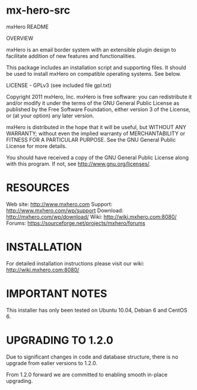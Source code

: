 # mx-hero-src
mxHero README

OVERVIEW

mxHero is an email border system with an extensible plugin design to facilitate addition of new features and functionalities.

This package includes an installation script and supporting files. It should be used to install mxHero on compatible operating systems. See below.

LICENSE - GPLv3 (see included file gpl.txt)

Copyright 2011 mxHero, Inc.
mxHero is free software: you can redistribute it and/or modify
it under the terms of the GNU General Public License as published by
the Free Software Foundation, either version 3 of the License, or
(at your option) any later version.

mxHero is distributed in the hope that it will be useful,
but WITHOUT ANY WARRANTY; without even the implied warranty of
MERCHANTABILITY or FITNESS FOR A PARTICULAR PURPOSE.  See the
GNU General Public License for more details.

You should have received a copy of the GNU General Public License
along with this program.  If not, see <http://www.gnu.org/licenses/>.

# RESOURCES

Web site: http://www.mxhero.com
Support: http://www.mxhero.com/wp/support
Download: http://mxhero.com/wp/download/
Wiki: http://wiki.mxhero.com:8080/
Forums: https://sourceforge.net/projects/mxhero/forums

# INSTALLATION

For detailed installation instructions please visit our wiki:
http://wiki.mxhero.com:8080/

# IMPORTANT NOTES

This installer has only been tested on Ubuntu 10.04, Debian 6 and CentOS 6.

# UPGRADING TO 1.2.0

Due to significant changes in code and database structure, there is no
upgrade from ealier versions to 1.2.0.

From 1.2.0 forward we are committed to enabling smooth in-place upgrading.
